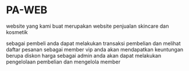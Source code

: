 # PA-WEB
<p> website yang kami buat merupakan website penjualan skincare dan kosmetik

<p> sebagai pembeli anda dapat melakukan transaksi pembelian dan melihat daftar pesanan
sebagai member vip anda akan mendapatkan keuntungan berupa diskon harga
sebagai admin anda akan dapat melakukan pengelolaan pembelian dan mengelola member
